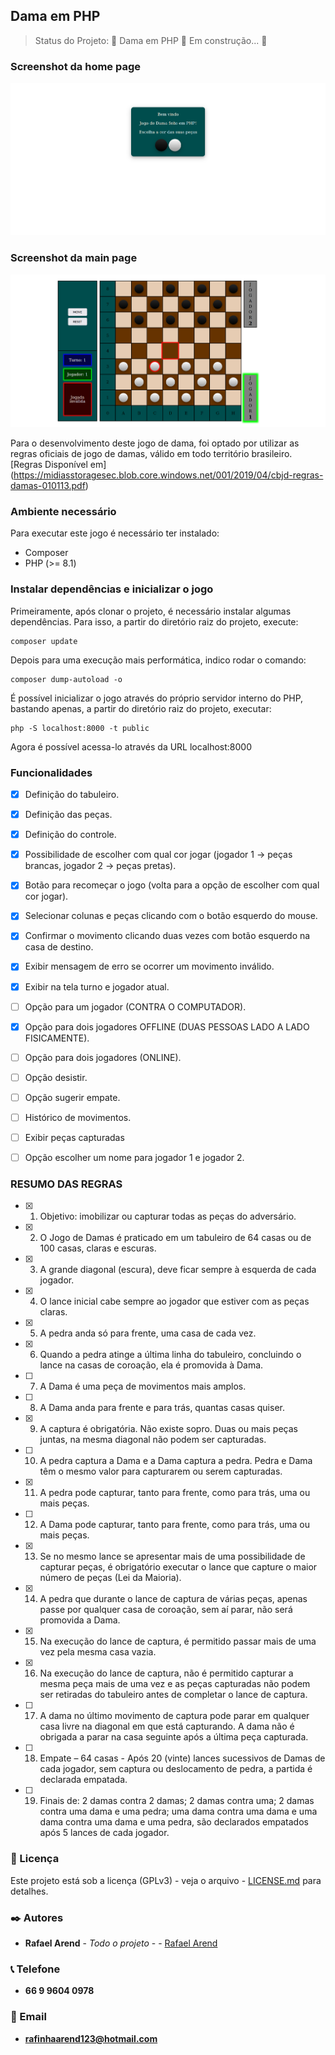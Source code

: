 ## Dama em PHP
> Status do Projeto: 🚧  Dama em PHP 🚀 Em construção...  🚧

### Screenshot da home page

<img src="screenshot/home.png"/>

### Screenshot da main page

<img src="screenshot/game.png"/>

Para o desenvolvimento deste jogo de dama, foi optado por utilizar as regras oficiais de jogo de damas,
válido em todo território brasileiro.
[Regras Disponível em] (https://midiasstoragesec.blob.core.windows.net/001/2019/04/cbjd-regras-damas-010113.pdf)

### Ambiente necessário

Para executar este jogo é necessário ter instalado:

- Composer
- PHP (>= 8.1)

### Instalar dependências e inicializar o jogo
Primeiramente, após clonar o projeto, é necessário instalar algumas dependências. Para isso, a partir do diretório raiz do projeto, execute:

```
composer update
```

Depois para uma execução mais performática, indico rodar o comando:

```
composer dump-autoload -o
```

É possível inicializar o jogo através do próprio servidor interno do PHP, bastando apenas, a partir do diretório raiz do projeto, executar:

```
php -S localhost:8000 -t public
```

Agora é possível acessa-lo através da URL localhost:8000


### Funcionalidades
- [x] Definição do tabuleiro.
- [x] Definição das peças.
- [x] Definição do controle.
- [x] Possibilidade de escolher com qual cor jogar (jogador 1 -> peças brancas, jogador 2 -> peças pretas).
- [x] Botão para recomeçar o jogo (volta para a opção de escolher com qual cor jogar).
- [x] Selecionar colunas e peças clicando com o botão esquerdo do mouse.
- [x] Confirmar o movimento clicando duas vezes com botão esquerdo na casa de destino.
- [x] Exibir mensagem de erro se ocorrer um movimento inválido.
- [x] Exibir na tela turno e jogador atual.
- [ ] Opção para um jogador (CONTRA O COMPUTADOR).
- [x] Opção para dois jogadores OFFLINE (DUAS PESSOAS LADO A LADO FISICAMENTE).
- [ ] Opção para dois jogadores (ONLINE).
- [ ] Opção desistir.
- [ ] Opção sugerir empate.
- [ ] Histórico de movimentos.
- [ ] Exibir peças capturadas
- [ ] Opção escolher um nome para jogador 1 e jogador 2.


### RESUMO DAS REGRAS
- [x] 1. Objetivo: imobilizar ou capturar todas as peças do adversário.
- [x] 2. O Jogo de Damas é praticado em um tabuleiro de 64 casas ou de 100 casas, claras e escuras. 
- [x] 3. A grande diagonal (escura), deve ficar sempre à esquerda de cada jogador. 
- [x] 4. O lance inicial cabe sempre ao jogador que estiver com as peças claras. 
- [x] 5. A pedra anda só para frente, uma casa de cada vez. 
- [x] 6. Quando a pedra atinge a última linha do tabuleiro, concluindo o lance na casas de coroação, ela é promovida à Dama. 
- [ ] 7. A Dama é uma peça de movimentos mais amplos. 
- [ ] 8. A Dama anda para frente e para trás, quantas casas quiser. 
- [x] 9. A captura é obrigatória. Não existe sopro. Duas ou mais peças juntas, na mesma diagonal não podem ser capturadas. 
- [ ] 10. A pedra captura a Dama e a Dama captura a pedra. Pedra e Dama têm o mesmo valor para capturarem ou serem 
capturadas. 
- [x] 11. A pedra pode capturar, tanto para frente, como para trás, uma ou mais peças. 
- [ ] 12. A Dama pode capturar, tanto para frente, como para trás, uma ou mais peças. 
- [x] 13. Se no mesmo lance se apresentar mais de uma possibilidade de capturar peças, é obrigatório executar o lance que 
capture o maior número de peças (Lei da Maioria). 
- [x] 14.  A  pedra  que  durante  o  lance  de  captura  de  várias  peças,  apenas  passe  por  qualquer  casa  de  coroação,  sem  aí 
parar, não será promovida a Dama.
- [x] 15. Na execução do lance de captura, é permitido passar mais de uma vez pela mesma casa vazia. 
- [x] 16. Na execução do lance de captura, não é permitido capturar a mesma peça mais de uma vez e as peças capturadas 
não podem ser retiradas do tabuleiro antes de completar o lance de captura. 
- [ ] 17. A dama no último movimento de captura pode parar em qualquer casa livre na diagonal em que está capturando. A 
dama não é obrigada a parar na casa seguinte após a última peça capturada. 
- [ ] 18. Empate – 64 casas - Após 20 (vinte) lances sucessivos de Damas de cada jogador, sem captura ou deslocamento 
de  pedra,  a  partida  é  declarada  empatada.
- [ ] 19. Finais de: 2 damas contra 2 damas; 2 damas contra uma; 2 damas contra uma dama e uma pedra; uma dama contra 
uma dama e uma dama contra uma dama e uma pedra, são declarados empatados após 5 lances de cada jogador. 

### 📄 Licença
Este projeto está sob a licença (GPLv3) - veja o arquivo - [LICENSE.md](https://github.com/Ozzy005/Dama-em-PHP/blob/main/README.md) para detalhes.

### ✒️ Autores
* **Rafael Arend** - *Todo o projeto* - - [Rafael Arend](https://github.com/Ozzy005)

### 📞 Telefone
* **66 9 9604 0978**

### 📧 Email
* **rafinhaarend123@hotmail.com**

